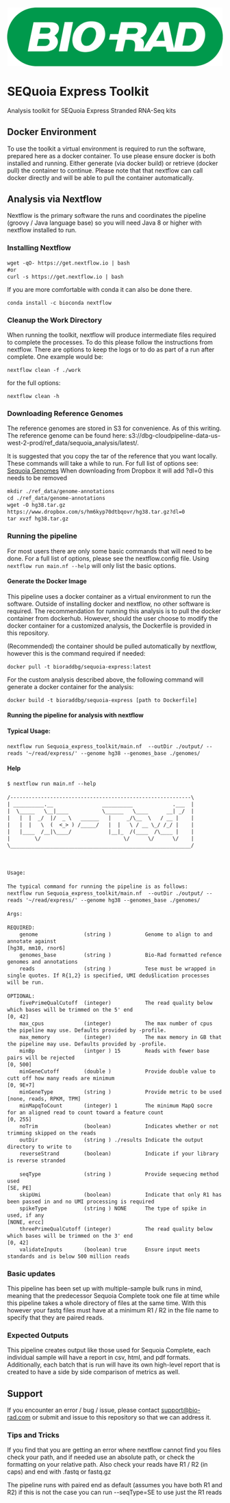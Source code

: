 ![Bio-Rad Laboratories](src/vendor-logo.png?raw=true "Title")

# SEQuoia Express Toolkit
Analysis toolkit for SEQuoia Express Stranded RNA-Seq kits 

## Docker Environment
To use the toolkit a virtual environment is required to run the software, prepared here as a docker container. To use please ensure docker is both installed and running. Either generate (via docker build) or retrieve (docker pull) the container to continue. Please note that that nextflow can call docker directly and will be able to pull the container automatically.

## Analysis via Nextflow
Nextflow is the primary software the runs and coordinates the pipeline (groovy / Java language base) so you will need Java 8 or higher with nextflow installed to run.

### Installing Nextflow 
```
wget -qO- https://get.nextflow.io | bash
#or
curl -s https://get.nextflow.io | bash
```
If you are more comfortable with conda it can also be done there. 
```
conda install -c bioconda nextflow
```

### Cleanup the Work Directory
When running the toolkit, nextflow will produce intermediate files required to complete the processes. To do this please follow the instructions from nextflow. There are options to keep the logs or to do as part of a run after complete. 
One example would be:
```
nextflow clean -f ./work

```
for the full options:
```
nextflow clean -h 
```


### Downloading Reference Genomes
The reference genomes are stored in S3 for convenience. As of this writing. The reference genome can be found here: s3://dbg-cloudpipeline-data-us-west-2-prod/ref\_data/sequoia\_analysis/latest/.

It is suggested that you copy the tar of the reference that you want locally. These commands will take a while to run.
For full list of options see: [Sequoia Genomes](https://www.dropbox.com/sh/kqy6kt9qewqsmbl/AABSjlIs87-cWMLdLPd8eDOja?dl=0) 
When downloading from Dropbox it will add ?dl=0 this needs to be removed 
```
mkdir ./ref_data/genome-annotations
cd ./ref_data/genome-annotations
wget -O hg38.tar.gz https://www.dropbox.com/s/hm6kyp70dtbqovr/hg38.tar.gz?dl=0
tar xvzf hg38.tar.gz
```

### Running the pipeline 
For most users there are only some basic commands that will need to be done. For a full list of options, please see the nextflow.config file. Using `nextflow run main.nf --help` will only list the basic options. 

#### Generate the Docker Image
This pipeline uses a docker container as a virtual environment to run the software. Outside of installing docker and nextflow, no other software is required. The recommendation for running this analysis is to pull the docker container from dockerhub. However, should the user choose to modify the docker container for a customized analysis, the Dockerfile is provided in this repository. 

(Recommended) the container should be pulled automatically by nextflow, however this is the command required if needed: 

```
docker pull -t bioraddbg/sequoia-express:latest
```

For the custom analysis described above, the following command will generate a docker container for the analysis:

```
docker build -t bioraddbg/sequoia-express [path to Dockerfile]
```

#### Running the pipeline for analysis with nextflow 

#### Typical Usage:

```
nextflow run Sequoia_express_toolkit/main.nf  --outDir ./output/ --reads '~/read/express/' --genome hg38 --genomes_base ./genomes/
```
#### Help
```
$ nextflow run main.nf --help

/-----------------------------------------------------------\ 
| __________.__                __________             .___  |
|  \_____   \__|____           \______   \____      __| _/  |
|   |  |  _/  |/  _ \   ______   |     _/\__  \   / __ |    |
|   |  |   \  (  <_> ) /_____/   |  |   \ / __ \_/ /_/ |    |
|   |____  /__|\____/            |__|_  /(____  /\____ |    |
|        \/                           \/      \/      \/    |
\___________________________________________________________/



Usage:

The typical command for running the pipeline is as follows:
nextflow run Sequoia_express_toolkit/main.nf  --outDir ./output/ --reads '~/read/express/' --genome hg38 --genomes_base ./genomes/

Args:

REQUIRED:
    genome               (string )           Genome to align to and annotate against                                                                 [hg38, mm10, rnor6]       
    genomes_base         (string )           Bio-Rad formatted refence genomes and annotations                                                                                 
    reads                (string )           Tese must be wrapped in single quotes. If R{1,2} is specified, UMI dedu$lication processes will be run.                           

OPTIONAL:
    fivePrimeQualCutoff  (integer)           The read quality below which bases will be trimmed on the 5' end        		                     [0, 42]                   
    max_cpus             (integer)           The max number of cpus the pipeline may use. Defaults provided by -profile.                                                       
    max_memory           (integer)           The max memory in GB that the pipeline may use. Defaults provided by -profile.                                                    
    minBp                (intger ) 15        Reads with fewer base pairs will be rejected                                                            [0, 500]                  
    minGeneCutoff        (double )           Provide double value to cutt off how many reads are minimum                                             [0, 9E+7]                 
    minGeneType          (string )           Provide metric to be used                                                                               [none, reads, RPKM, TPM]  
    minMapqToCount       (integer) 1         The minimum MapQ socre for an aligned read to count toward a feature count                              [0, 255]                  
    noTrim               (boolean)           Indicates whether or not trimming skipped on the reads                                                                            
    outDir               (string ) ./results Indicate the output directory to write to                                                                                         
    reverseStrand        (boolean)           Indicate if your library is reverse stranded                            
                                                          
    seqType              (string )           Provide sequecing method used                                                                           [SE, PE]                  
    skipUmi              (boolean)           Indicate that only R1 has been passed in and no UMI processing is required                                                        
    spikeType            (string ) NONE      The type of spike in used, if any                                                                       [NONE, ercc]              
    threePrimeQualCutoff (integer)           The read quality below which bases will be trimmed on the 3' end                                        [0, 42]                   
    validateInputs       (boolean) true      Ensure input meets standards and is below 500 million reads
```


### Basic updates
This pipeline has been set up with multiple-sample bulk runs in mind, meaning that the predecessor Sequoia Complete took one file at time while this pipeline takes a whole directory of files at the same time. 
With this however your fastq files must have at a minimum R1 / R2 in the file name to specify that they are paired reads.

### Expected Outputs
This pipeline creates output like those used for Sequoia Complete, each individual sample will have a report in csv, html, and pdf formats. Additionally, each batch that is run will have its own high-level report that is created to have a side by side comparison of metrics as well.

## Support
If you encounter an error / bug / issue, please contact support@bio-rad.com or submit and issue to this repository so that we can address it.

### Tips and Tricks
If you find that you are getting an error where nextflow cannot find you files check your path, and if needed use an absolute path, or check the formatting on your relative path. Also check your reads have R1 / R2 (in caps) and end with .fastq or fastq.gz

The pipeline runs with paired end as default (assumes you have both R1 and R2) if this is not the case you can run --seqType=SE to use just the R1 reads 
